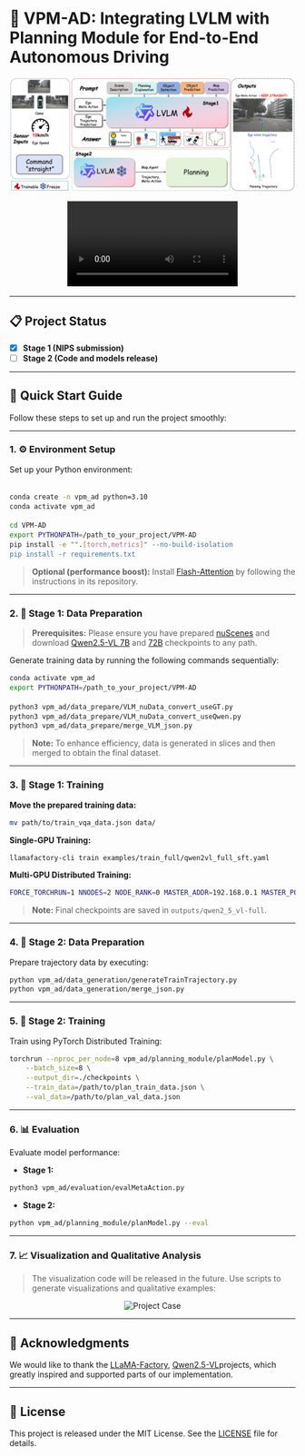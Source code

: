 # 🚗 VPM-AD: Integrating LVLM with Planning Module for End-to-End Autonomous Driving
<p align="center">
  <img src="overview.jpg" alt="Project Overview" style="max-width:100%; height:auto;" />
</p>

<p align="center">
  <video src="case_video.mp4" controls style="max-width:100%; height:auto;">
    Your browser does not support the video tag.
  </video>
</p>

---

## 📋 Project Status

- [x] **Stage 1 (NIPS submission)**
- [ ] **Stage 2 (Code and models release)**

---

## 🚀 Quick Start Guide

Follow these steps to set up and run the project smoothly:

---

### 1. ⚙️ Environment Setup

Set up your Python environment:

```bash

conda create -n vpm_ad python=3.10
conda activate vpm_ad

cd VPM-AD
export PYTHONPATH=/path_to_your_project/VPM-AD
pip install -e "".[torch,metrics]" --no-build-isolation
pip install -r requirements.txt

```
> **Optional (performance boost):** Install [Flash-Attention](https://github.com/Dao-AILab/flash-attention) by following the instructions in its repository.
---

### 2. 📂 Stage 1: Data Preparation
> **Prerequisites:** Please ensure you have prepared [nuScenes](https://www.nuscenes.org/) and download [Qwen2.5-VL 7B](https://huggingface.co/Qwen/Qwen2.5-VL-7B-Instruct) and [72B](https://huggingface.co/Qwen/Qwen2.5-VL-72B-Instruct) checkpoints to any path.

Generate training data by running the following commands sequentially:

```bash
conda activate vpm_ad
export PYTHONPATH=/path_to_your_project/VPM-AD

python3 vpm_ad/data_prepare/VLM_nuData_convert_useGT.py
python3 vpm_ad/data_prepare/VLM_nuData_convert_useQwen.py
python3 vpm_ad/data_prepare/merge_VLM_json.py
```

> **Note:** To enhance efficiency, data is generated in slices and then merged to obtain the final dataset.

---

### 3. 🏁 Stage 1: Training

**Move the prepared training data:**

```bash
mv path/to/train_vqa_data.json data/
```

**Single-GPU Training:**

```bash
llamafactory-cli train examples/train_full/qwen2vl_full_sft.yaml
```

**Multi-GPU Distributed Training:**

```bash
FORCE_TORCHRUN=1 NNODES=2 NODE_RANK=0 MASTER_ADDR=192.168.0.1 MASTER_PORT=29500 llamafactory-cli train examples/train_lora/qwen2vl_full_sft.yaml
```

> **Note:** Final checkpoints are saved in `outputs/qwen2_5_vl-full`.

---

### 4. 🚦 Stage 2: Data Preparation

Prepare trajectory data by executing:

```bash
python vpm_ad/data_generation/generateTrainTrajectory.py
python vpm_ad/data_generation/merge_json.py
```

---

### 5. 🎯 Stage 2: Training

Train using PyTorch Distributed Training:

```bash
torchrun --nproc_per_node=8 vpm_ad/planning_module/planModel.py \
    --batch_size=8 \
    --output_dir=./checkpoints \
    --train_data=/path/to/plan_train_data.json \
    --val_data=/path/to/plan_val_data.json
```

---

### 6. 📊 Evaluation

Evaluate model performance:

- **Stage 1:**

```bash
python3 vpm_ad/evaluation/evalMetaAction.py
```

- **Stage 2:**

```bash
python vpm_ad/planning_module/planModel.py --eval
```

---

### 7. 📈 Visualization and Qualitative Analysis
> The visualization code will be released in the future.
Use scripts to generate visualizations and qualitative examples:
<p align="center">
  <img src="result_case1.png" alt="Project Case" style="max-width:100%; height:auto;" />
</p>

---

## 🙏 Acknowledgments

We would like to thank the [LLaMA-Factory](https://github.com/hiyouga/LLaMA-Factory), [Qwen2.5-VL](https://github.com/QwenLM/Qwen2.5-VL)projects, which greatly inspired and supported parts of our implementation.

---

## 📄 License

This project is released under the MIT License. See the [LICENSE](LICENSE) file for details.


